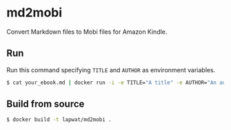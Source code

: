 # md2mobi

Convert Markdown files to Mobi files for Amazon Kindle.

## Run

Run this command specifying `TITLE` and `AUTHOR` as environment variables.

```sh
$ cat your_ebook.md | docker run -i -e TITLE="A title" -e AUTHOR="An author" lapwat/md2mobi > your_ebook.mobi
```

## Build from source

```sh
$ docker build -t lapwat/md2mobi .
```
